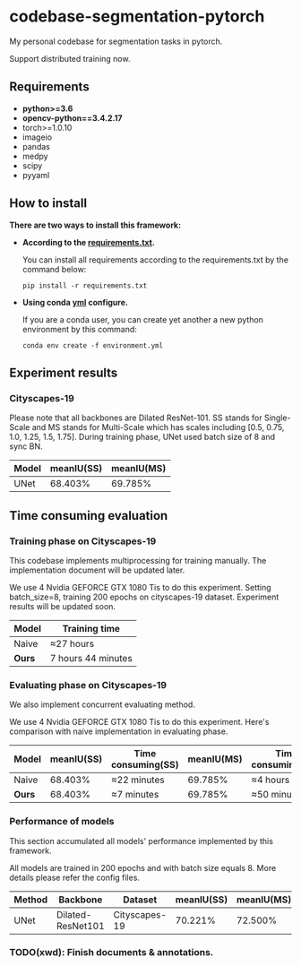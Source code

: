 # codebase-segmentation-pytorch

My personal codebase for segmentation tasks in pytorch.

Support distributed training now.

## Requirements
- **python>=3.6**
- **opencv-python==3.4.2.17**
- torch>=1.0.10
- imageio
- pandas
- medpy
- scipy
- pyyaml


## How to install
**There are two ways to install this framework:**
* **According to the [requirements.txt](./requirements.txt).**

  You can install all requirements according to the requirements.txt by the command below:
  ```
  pip install -r requirements.txt
  ```
* **Using conda [yml](./environment.yml) configure.**

  If you are a conda user, you can create yet another a new python environment by this command:
  ```
  conda env create -f environment.yml
  ```


## Experiment results
### **Cityscapes-19**
Please note that all backbones are Dilated ResNet-101.
SS stands for Single-Scale and MS stands for Multi-Scale which has scales including [0.5, 0.75, 1.0, 1.25, 1.5, 1.75].
During training phase, UNet used batch size of 8 and sync BN.

|Model|meanIU(SS)|meanIU(MS)|
|----|----|----|
|UNet|68.403%|69.785%|

## Time consuming evaluation

### **Training phase on Cityscapes-19**
This codebase implements multiprocessing for training manually. The implementation document will be updated later.

We use 4 Nvidia GEFORCE GTX 1080 Tis to do this experiment. Setting batch_size=8, training 200 epochs on cityscapes-19 dataset. Experiment results will be updated soon.

|Model|Training time|
|----|----|
|Naive|≈27 hours|
|**Ours**|7 hours 44 minutes|

### **Evaluating phase on Cityscapes-19**

We also implement concurrent evaluating method.

We use 4 Nvidia GEFORCE GTX 1080 Tis to do this experiment. Here's comparison with naive implementation in evaluating phase.

|Model|meanIU(SS)|Time consuming(SS)|meanIU(MS)|Time consuming(MS)|
|----|----|----|----|----|
|Naive|68.403%|≈22 minutes|69.785%|≈4 hours|
|**Ours**|68.403%|≈7 minutes|69.785%|≈50 minutes|


### **Performance of models**

This section accumulated all models' performance implemented by this framework.

All models are trained in 200 epochs and with batch size equals 8. More details please refer the config files.

|Method|Backbone|Dataset|meanIU(SS)|meanIU(MS)|
|---|---|---|---|----|
|UNet|Dilated-ResNet101|Cityscapes-19|70.221%|72.500%|



### TODO(xwd): Finish documents & annotations.
